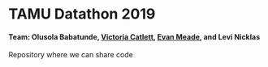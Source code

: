 # TAMU Datathon 2019
#### Team: Olusola Babatunde, [Victoria Catlett](https://github.com/vcatlett), [Evan Meade](https://https://github.com/Evan-Meade), and Levi Nicklas
Repository where we can share code

